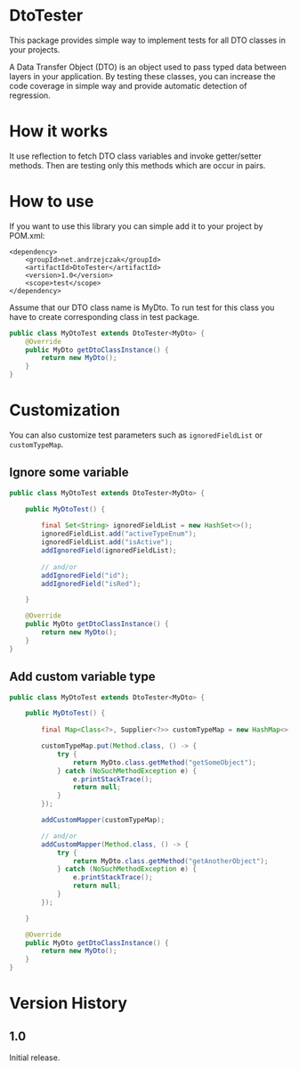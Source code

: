 # DtoTester
This package provides simple way to implement tests for all DTO classes in your projects.

A Data Transfer Object (DTO) is an object used to pass typed data between layers in your application. By testing these classes, you can increase the code coverage in simple way and provide automatic detection of regression.

# How it works
It use reflection to fetch DTO class variables and invoke getter/setter methods. Then are testing only this methods which are occur in pairs.

# How to use
If you want to use this library you can simple add it to your project by POM.xml:
```
<dependency>
	<groupId>net.andrzejczak</groupId>
	<artifactId>DtoTester</artifactId>
	<version>1.0</version>
	<scope>test</scope>
</dependency>
```

Assume that our DTO class name is MyDto.
To run test for this class you have to create corresponding class in test package.
```java
public class MyDtoTest extends DtoTester<MyDto> {
	@Override
	public MyDto getDtoClassInstance() {
		return new MyDto();
	}
}
```

# Customization
You can also customize test parameters such as `ignoredFieldList` or `customTypeMap`.

## Ignore some variable
```java
public class MyDtoTest extends DtoTester<MyDto> {

	public MyDtoTest() {
  
		final Set<String> ignoredFieldList = new HashSet<>();
		ignoredFieldList.add("activeTypeEnum");
		ignoredFieldList.add("isActive");
		addIgnoredField(ignoredFieldList);
    
		// and/or
		addIgnoredField("id");
		addIgnoredField("isRed");

	}

	@Override
	public MyDto getDtoClassInstance() {
		return new MyDto();
	}
}
```

## Add custom variable type
```java
public class MyDtoTest extends DtoTester<MyDto> {

	public MyDtoTest() {
  
		final Map<Class<?>, Supplier<?>> customTypeMap = new HashMap<>();

		customTypeMap.put(Method.class, () -> {
			try {
				return MyDto.class.getMethod("getSomeObject");
			} catch (NoSuchMethodException e) {
				e.printStackTrace();
				return null;
			}
		});

		addCustomMapper(customTypeMap);

		// and/or 
		addCustomMapper(Method.class, () -> {
			try {
				return MyDto.class.getMethod("getAnotherObject");
			} catch (NoSuchMethodException e) {
				e.printStackTrace();
				return null;
			}
		});

	}

	@Override
	public MyDto getDtoClassInstance() {
		return new MyDto();
	}
}
```

# Version History

## 1.0 

Initial release.
